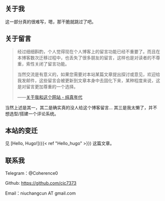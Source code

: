 ## 关于我
这一部分真的很难写，嗯，那干脆就跳过了吧。

## 关于留言

> 经过细细斟酌，个人觉得现在个人博客上的留言功能已经不重要了。而且在本博客数次迁移过程中，也丢失了很多朋友的留言，这样也是对读者的不尊重，索性关闭了留言功能。
>
> 当然交流是有意义的，如果您需要对本站某篇文章提出探讨或意见，欢迎给我发邮件，这些留言会被更新到文章本身中去固化下来，某种程度来说，这是对留言更加尊重的一个选择。
>
> ——[关于我和这个网站 - 纯真年代](https://pureage.info/about/)

当然上述是其一，其二是确实真的没人给这个博客留言... 其三是我太懒了，并不想选型/搭建一个评论系统。

## 本站的变迁

见 [Hello, Hugo!]({{< ref "Hello_hugo" >}}) 这篇文章。

## 联系我
Telegram：@Coherence0

Github: https://github.com/cjc7373

Email：niuchangcun AT gmail.com
